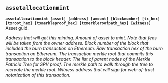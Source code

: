 ## **`assetallocationmint`**

**`assetallocationmint [asset] [address] [amount] [blocknumber] [tx_hex] [txroot_hex] [txmerkleproof_hex] [txmerkleroofpath_hex] [witness]`**
<asset> Asset guid.
<address> Address that will get this minting.
<amount> Amount of asset to mint. Note that fees will be taken from the owner address.
<blocknumber> Block number of the block that included the burn transaction on Ethereum.
<tx_hex> Raw transaction hex of the burn transaction on Ethereum.
<txroot_hex> The transaction merkle root that commits this transaction to the block header.
<txmerkleproof_hex> The list of parent nodes of the Merkle Patricia Tree for SPV proof.
<txmerkleroofpath_hex> The merkle path to walk through the tree to recreate the merkle root.
<witness> Witness address that will sign for web-of-trust notarization of this transaction.
